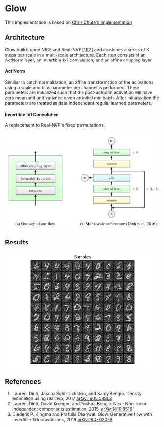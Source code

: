 # Glow
This implementation is based on [Chris Chute's implementation](https://github.com/chrischute/glow) 

## Architecture
Glow builds upon NICE and Real-NVP [1][2] and combines a series of K steps per scale in a multi-scale architecture.
Each step consists of an ActNorm layer, an invertible 1x1 convulution, and an affine coupling layer.
#### Act Norm
Similiar to batch normalization, an affine transformation of the activations using a scale and bias parameter per channel is performed. These parameters are initialized such that the post-actnorm activation will have zero mean and unit variance given an initial minibatch. After initialization the parameters are treated as data independent regular learned parameters.  

#### Invertible 1x1 Convolution
A replacement to Real-NVP's fixed permutations.

![Multiscale architecture](../../images/glow1.png)

## Results
![mnist binary](../../results/mnist_glow_samples.png)

## References
1) Laurent Dinh, Jascha Sohl-Dickstein, and Samy Bengio. Density estimation using real nvp, 2017 [arXiv:1605.08803](https://arxiv.org/abs/1605.08803)    
2) Laurent Dinh, David Krueger, and Yoshua Bengio. Nice: Non-linear independent components estimation, 2015. [arXiv:1410.8516](https://arxiv.org/abs/1410.8516)  
3) Diederik P. Kingma and Prafulla Dhariwal. Glow: Generative flow with invertible 1x1convolutions, 2018 [arXiv:1807.03039](https://arxiv.org/abs/1807.03039)  
